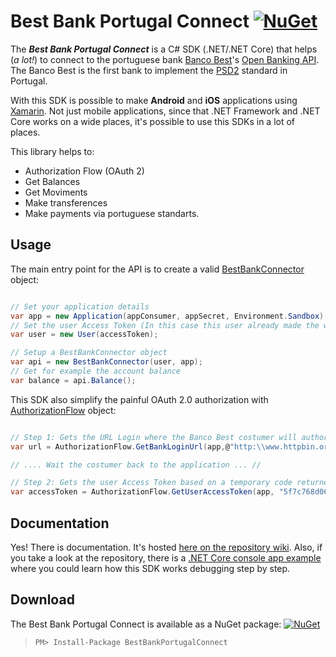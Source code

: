 # Best Bank Portugal Connect [![NuGet](https://img.shields.io/nuget/v/BestBankPortugalConnect.svg)](https://www.nuget.org/packages/BestBankPortugalConnect/)
The ***Best Bank Portugal Connect*** is a C# SDK (.NET/.NET Core) that helps (*a lot!*) to connect to the portuguese bank [Banco Best](https://www.bancobest.pt/)'s [Open Banking API](https://openbankproject.com/). The Banco Best is the first bank to implement the [PSD2](https://www.evry.com/en/news/articles/psd2-the-directive-that-will-change-banking-as-we-know-it/) standard in Portugal.

With this SDK is possible to make **Android** and **iOS** applications using [Xamarin](https://visualstudio.microsoft.com/xamarin/). Not just mobile applications, since that .NET Framework and .NET Core works on a wide places, it's possible to use this SDKs in a lot of places.

This library helps to:

* Authorization Flow (OAuth 2)
* Get Balances
* Get Moviments
* Make transferences
* Make payments via portuguese standarts.

## Usage

The main entry point for the API is to create a valid [BestBankConnector](https://github.com/Liques/BestBankPortugalConnect/wiki/BestBankConnector) object:

```csharp

// Set your application details
var app = new Application(appConsumer, appSecret, Environment.Sandbox); 
// Set the user Access Token (In this case this user already made the whole OAUth 2 previously)
var user = new User(accessToken); 

// Setup a BestBankConnector object
var api = new BestBankConnector(user, app); 
// Get for example the account balance
var balance = api.Balance(); 
```

This SDK also simplify the painful OAuth 2.0 authorization with [AuthorizationFlow](https://github.com/Liques/BestBankPortugalConnect/wiki/AuthorizationFlow) object:

```csharp

// Step 1: Gets the URL Login where the Banco Best costumer will authorize the app to access his accounts
var url = AuthorizationFlow.GetBankLoginUrl(app,@"http:\\www.httpbin.org\get");

// .... Wait the costumer back to the application ... //

// Step 2: Gets the user Access Token based on a temporary code returned after the costumer authorization
var accessToken = AuthorizationFlow.GetUserAccessToken(app, "5f7c768d060a43568779df1b86ffb407");

```

## Documentation

Yes! There is documentation. It's hosted [here on the repository wiki](https://github.com/Liques/BestBankPortugalConnect/wiki). Also, if you take a look at the repository, there is a [.NET Core console app example](https://github.com/Liques/BestBankPortugalConnect/tree/master/ExampleConsoleApp) where you could learn how this SDK works debugging step by step.

## Download

The Best Bank Portugal Connect is available as a NuGet package: [![NuGet](https://img.shields.io/nuget/v/BestBankPortugalConnect.svg)](https://www.nuget.org/packages/BestBankPortugalConnect/)

> ``` PM> Install-Package BestBankPortugalConnect ```
